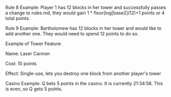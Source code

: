 Rule 8 Example: Player 1 has 12 blocks in her tower and successfully passes a change to rules.md, they would gain 1 * floor(log[base2]\(12)+1 points or 4 total points.

Rule 9 Example: Bartholomew has 12 blocks in her tower and would like to add another one. They would need to spend 12 points to do so.

Example of Tower Feature:

Name: Laser Cannon

Cost: 10 points

Effect: Single-use, lets you destroy one block from another player's tower

Casino Example: Q bets 5 points in the casino. It is currently 21:34:56. This is even, so Q gets 5 points.
